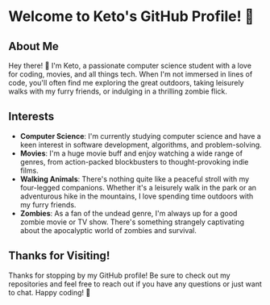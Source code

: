 # Welcome to Keto's GitHub Profile! 🚀

## About Me
Hey there! 👋 I'm Keto, a passionate computer science student with a love for coding, movies, and all things tech. When I'm not immersed in lines of code, you'll often find me exploring the great outdoors, taking leisurely walks with my furry friends, or indulging in a thrilling zombie flick.

## Interests
- **Computer Science**: I'm currently studying computer science and have a keen interest in software development, algorithms, and problem-solving.
- **Movies**: I'm a huge movie buff and enjoy watching a wide range of genres, from action-packed blockbusters to thought-provoking indie films.
- **Walking Animals**: There's nothing quite like a peaceful stroll with my four-legged companions. Whether it's a leisurely walk in the park or an adventurous hike in the mountains, I love spending time outdoors with my furry friends.
- **Zombies**: As a fan of the undead genre, I'm always up for a good zombie movie or TV show. There's something strangely captivating about the apocalyptic world of zombies and survival.


## Thanks for Visiting!
Thanks for stopping by my GitHub profile! Be sure to check out my repositories and feel free to reach out if you have any questions or just want to chat. Happy coding! 🎉
